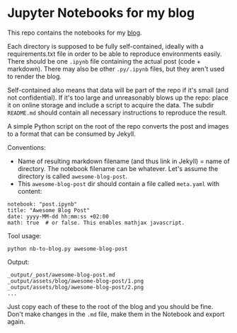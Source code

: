 # Jupyter Notebooks for my blog

This repo contains the notebooks for my [blog](https://jvlanalytics.nl/blog). 

Each directory is supposed to be fully self-contained, ideally with a requirements.txt file in order to be able to reproduce environments easily. There should be one `.ipynb` file containing the actual post (code + markdown). There may also be other `.py/.ipynb` files, but they aren't used to render the blog.

Self-contained also means that data will be part of the repo if it's small (and not confidential). If it's too large and unreasonably blows up the repo: place it on online storage and include a script to acquire the data. The subdir `README.md` should contain all necessary instructions to reproduce the result.

A simple Python script on the root of the repo converts the post and images to a format that can be consumed by Jekyll.

Conventions:
- Name of resulting markdown filename (and thus link in Jekyll) = name of directory. The notebook filename can be whatever. Let's assume the directory is called `awesome-blog-post`. 
- This `awesome-blog-post` dir should contain a file called `meta.yaml` with content: 

```
notebook: "post.ipynb"
title: "Awesome Blog Post"
date: yyyy-MM-dd hh:mm:ss +02:00
math: true  # or false. This enables mathjax javascript.
```

Tool usage:
	
	python nb-to-blog.py awesome-blog-post

Output:

	_output/_post/awesome-blog-post.md
	_output/assets/blog/awesome-blog-post/1.png
	_output/assets/blog/awesome-blog-post/2.png
	... 

Just copy each of these to the root of the blog and you should be fine. Don't make changes in the `.md` file, make them in the Notebook and export again.

